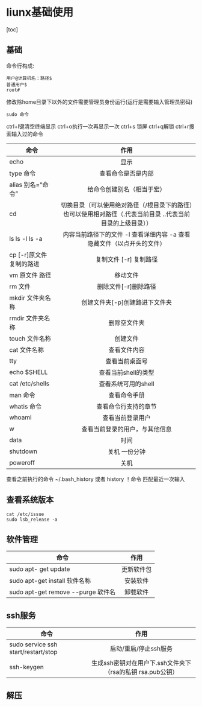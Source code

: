 # liunx基础使用

[toc]

## 基础

命令行构成:

~~~shell
用户@计算机名：路径$
普通用户$
root#
~~~

修改除home目录下以外的文件需要管理员身份运行(运行是需要输入管理员密码)

~~~shell
sudo 命令
~~~

ctrl+l键清空终端显示
ctrl+o执行一次再显示一次
ctrl+s 锁屏
ctrl+q解锁
ctrl+r搜索输入过的命令

命令|作用
---|:--:
echo |显示
type 命令 |查看命令是否是内部
alias 别名=“命令”|给命令创建别名（相当于宏）
cd|切换目录（可以使用绝对路径（/根目录下的路径）也可以使用相对路径（.代表当前目录  ..代表当前目录的上级目录））
ls    ls -l    ls -a|内容当前路径下的文件 -l 查看详细内容 -a 查看隐藏文件（以点开头的文件）
cp [-r]原文件 复制的路进|复制文件 [-r] 复制路径
vm 原文件 路径|移动文件
rm 文件|删除文件[-r]删除路径
mkdir 文件夹名称|创建文件夹[-p]创建路进下文件夹
rmdir 文件夹名称|删除空文件夹
touch 文件名称|创建文件
cat 文件名称|查看文件内容
tty |查看当前桌面号
echo $SHELL|查看当前shell的类型
cat /etc/shells |查看系统可用的shell
man 命令|查看命令手册
whatis 命令 |查看命令行支持的章节
whoami |查看当前登录用户
w|查看当前登录的用户，与其他信息
data|时间
shutdown|关机 一份分钟
poweroff |关机

查看之前执行的命令
~/.bash_history 或者 history
！命令 匹配最近一次输入

## 查看系统版本

~~~shell
cat /etc/issue
sudo lsb_release -a
~~~

## 软件管理

命令|作用
---|:--:
sudo apt- get update|更新软件包
sudo apt-get install 软件名称|安装软件
sudo apt-get remove --purge 软件名|卸载软件

## ssh服务

命令|作用
---|:--:
sudo service ssh start/restart/stop|启动/重启/停止ssh服务
ssh-keygen|生成ssh密钥对在用户下.ssh文件夹下（rsa的私钥 rsa.pub公钥）

## 解压
